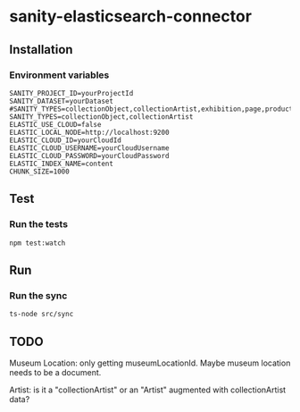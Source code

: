 # sanity-elasticsearch-connector

## Installation

### Environment variables

```
SANITY_PROJECT_ID=yourProjectId
SANITY_DATASET=yourDataset
#SANITY_TYPES=collectionObject,collectionArtist,exhibition,page,product
SANITY_TYPES=collectionObject,collectionArtist
ELASTIC_USE_CLOUD=false
ELASTIC_LOCAL_NODE=http://localhost:9200
ELASTIC_CLOUD_ID=yourCloudId
ELASTIC_CLOUD_USERNAME=yourCloudUsername
ELASTIC_CLOUD_PASSWORD=yourCloudPassword
ELASTIC_INDEX_NAME=content
CHUNK_SIZE=1000
```

## Test

### Run the tests

```
npm test:watch
```

## Run

### Run the sync

```
ts-node src/sync
```

## TODO

Museum Location: only getting museumLocationId. Maybe museum location needs to be a document.

Artist: is it a "collectionArtist" or an "Artist" augmented with collectionArtist data?

